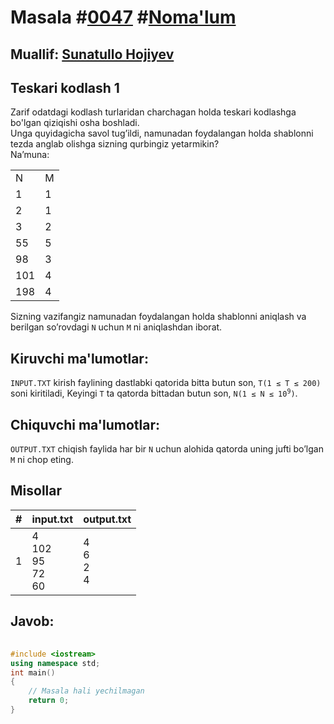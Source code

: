 <h1>Masala #<a href="https://robocontest.uz/tasks/0047">0047</a> #<a href="https://robocontest.uz/tasks?category=1">Noma'lum</a></h1>
<h2> Muallif: <a href="https://robocontest.uz/profile/sunnat">Sunatullo Hojiyev</a></h2>
<h2>Teskari kodlash 1</h2>
<p>
    Zarif odatdagi kodlash turlaridan charchagan holda teskari kodlashga bo'lgan qiziqishi osha boshladi.<br>
Unga quyidagicha savol tug’ildi, namunadan foydalangan holda shablonni tezda anglab olishga sizning qurbingiz yetarmikin?<br>
Na’muna:<br>
<table>
    <tbody>
        <tr>
            <td>N</td>
            <td>M</td>
        </tr>
        <tr>
            <td>1</td>
            <td>1</td>
        </tr>
        <tr>
            <td>2</td>
            <td>1</td>
        </tr>
        <tr>
            <td>3</td>
            <td>2</td>
        </tr>
        <tr>
            <td>55</td>
            <td>5</td>
        </tr>
        <tr>
            <td>98</td>
            <td>3</td>
        </tr>
        <tr>
            <td>101</td>
            <td>4</td>
        </tr>
        <tr>
            <td>198</td>
            <td>4</td>
        </tr>
    </tbody>
</table>
Sizning vazifangiz namunadan foydalangan holda shablonni aniqlash va berilgan so’rovdagi <code>N</code> uchun <code>M</code> ni aniqlashdan iborat.</p>
<h2>Kiruvchi ma'lumotlar:</h2>
<p><code>INPUT.TXT</code> kirish faylining dastlabki qatorida bitta butun son, <code>T(1 ≤ T ≤ 200)</code> soni kiritiladi, Keyingi <code>T</code> ta qatorda bittadan butun son, <code>N(1 ≤ N ≤ 10<sup>9</sup>)</code>.</p>
<h2>Chiquvchi ma'lumotlar:</h2>
<p><code>OUTPUT.TXT</code> chiqish faylida har bir <code>N</code> uchun alohida qatorda uning jufti bo’lgan <code>M</code> ni chop eting.</p>
<h2>Misollar</h2>
<table>
    <thead>
        <tr>
            <th>#</th>
            <th>input.txt</th>
            <th>output.txt</th>
        </tr>
    </thead>
    <tbody>
        <tr>
            <td>1</td>
            <td>4<br>102<br>95<br>72<br>60</td>
            <td>4<br>6<br>2<br>4</td>
        </tr>
    </tbody>
</table>    
<h2>Javob:</h2>

######
```cpp
#include <iostream>
using namespace std;
int main()
{
    // Masala hali yechilmagan
    return 0;
}
```
